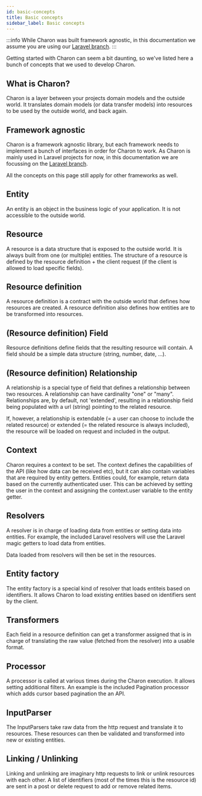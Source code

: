 ```yaml
---
id: basic-concepts
title: Basic concepts
sidebar_label: Basic concepts
---
```


:::info
While Charon was built framework agnostic, in this documentation we assume you are 
using our [Laravel branch](https://github.com/catlabinteractive/charon-laravel).
:::

Getting started with Charon can seem a bit daunting, so we've listed here a bunch of concepts that we used to develop 
Charon.

## What is Charon?
Charon is a layer between your projects domain models and the outside world. It translates domain models (or data 
transfer models) into resources to be used by the outside world, and back again.

## Framework agnostic
Charon is a framework agnostic library, but each framework needs to implement a bunch of interfaces in order for Charon 
to work. As Charon is mainly used in Laravel projects for now, in this documentation we are focussing on the 
[Laravel branch](https://github.com/catlabinteractive/charon-laravel).

All the concepts on this page still apply for other frameworks as well.

## Entity
An entity is an object in the business logic of your application. It is not accessible to the outside world.

## Resource
A resource is a data structure that is exposed to the outside world. It is always built from one (or multiple) entities.
The structure of a resource is defined by the resource definition + the client request (if the client is allowed to 
load specific fields).

## Resource definition

A resource definition is a contract with the outside world that defines how resources are created. A resource definition
also defines how entities are to be transformed into resources.

## (Resource definition) Field

Resource definitions define fields that the resulting resource will contain. A field should be a simple data structure
(string, number, date, ...).

## (Resource definition) Relationship

A relationship is a special type of field that defines a relationship between two resources. A relationship can have 
cardinality "one" or "many". Relationships are, by default, not 'extended', resulting in a relationship field being 
populated with a url (string) pointing to the related resource.

If, however, a relationship is extendable (= a user can choose to include the related resource) or extended (= the 
related resource is always included), the resource will be loaded on request and included in the output.

## Context

Charon requires a context to be set. The context defines the capabilities of the API (like how data can be received 
etc), but it can also contain variables that are required by entity getters. Entities could, for example, return 
data based on the currently authenticated user. This can be achieved by setting the user in the context and assigning 
the context.user variable to the entity getter.

## Resolvers

A resolver is in charge of loading data from entities or setting data into entities. For example, the included Laravel 
resolvers will use the Laravel magic getters to load data from entities.

Data loaded from resolvers will then be set in the resources.

## Entity factory
The entity factory is a special kind of resolver that loads entiteis based on identifiers. It allows Charon to load 
existing entities based on identifiers sent by the client.

## Transformers
Each field in a resource definition can get a transformer assigned that is in charge of translating the raw value
(fetched from the resolver) into a usable format.

## Processor
A processor is called at various times during the Charon execution. It allows setting additional filters. An example is 
the included Pagination processor which adds cursor based pagination the an API.

## InputParser
The InputParsers take raw data from the http request and translate it to resources. These resources can then be 
validated and transformed into new or existing entities.

## Linking / Unlinking
Linking and unlinking are imaginary http requests to link or unlink resources with each other. A list of identifiers 
(most of the times this is the resource id) are sent in a post or delete request to add or remove related items.

